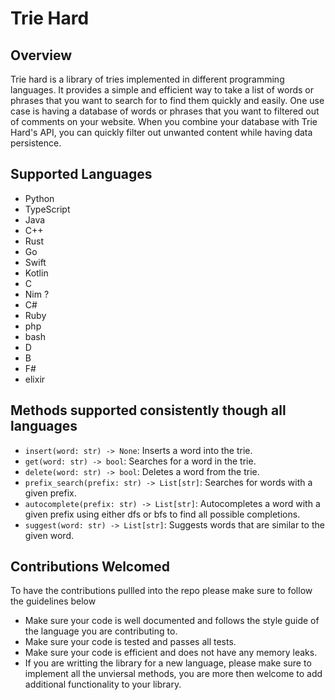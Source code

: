 # Trie Hard

## Overview
Trie hard is a library of tries implemented in different programming languages. It provides a simple and efficient way to take a list of words or phrases that you want to search for to find them quickly and easily. One use case is having a database of words or phrases that you want to filtered out of comments on your website. When you combine your database with Trie Hard's API, you can quickly filter out unwanted content while having data persistence.
## Supported Languages
- Python
- TypeScript
- Java
- C++
- Rust
- Go
- Swift
- Kotlin
- C
- Nim ?
- C#
- Ruby
- php
- bash
- D
- B
- F#
- elixir


## Methods supported consistently though all languages
- `insert(word: str) -> None`: Inserts a word into the trie.
- `get(word: str) -> bool`: Searches for a word in the trie.
- `delete(word: str) -> bool`: Deletes a word from the trie.
- `prefix_search(prefix: str) -> List[str]`: Searches for words with a given prefix.
- `autocomplete(prefix: str) -> List[str]`: Autocompletes a word with a given prefix using either dfs or bfs to find all possible completions.
- `suggest(word: str) -> List[str]`: Suggests words that are similar to the given word.
## Contributions Welcomed
To have the contributions pullled into the repo please make sure to follow the guidelines below
- Make sure your code is well documented and follows the style guide of the language you are contributing to.
- Make sure your code is tested and passes all tests.
- Make sure your code is efficient and does not have any memory leaks.
- If you are writting the library for a new language, please make sure to implement all the unviersal methods, you are more then welcome to add additional functionality to your library.
